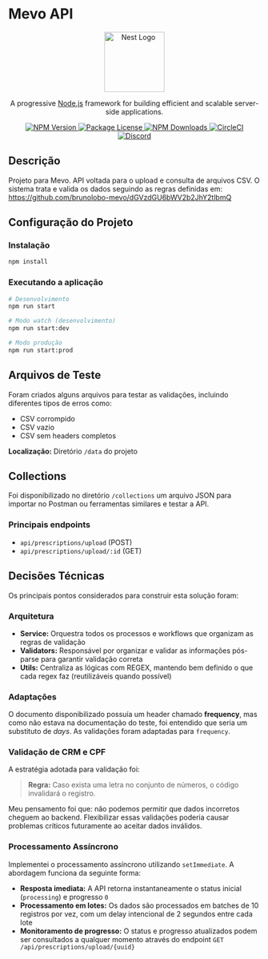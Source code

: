 # Mevo API

<p align="center">
  <a href="http://nestjs.com/" target="blank">
    <img src="https://nestjs.com/img/logo-small.svg" width="120" alt="Nest Logo" />
  </a>
</p>

<p align="center">A progressive <a href="http://nodejs.org" target="_blank">Node.js</a> framework for building efficient and scalable server-side applications.</p>

<p align="center">
  <a href="https://www.npmjs.com/~nestjscore" target="_blank">
    <img src="https://img.shields.io/npm/v/@nestjs/core.svg" alt="NPM Version" />
  </a>
  <a href="https://www.npmjs.com/~nestjscore" target="_blank">
    <img src="https://img.shields.io/npm/l/@nestjs/core.svg" alt="Package License" />
  </a>
  <a href="https://www.npmjs.com/~nestjscore" target="_blank">
    <img src="https://img.shields.io/npm/dm/@nestjs/common.svg" alt="NPM Downloads" />
  </a>
  <a href="https://circleci.com/gh/nestjs/nest" target="_blank">
    <img src="https://img.shields.io/circleci/build/github/nestjs/nest/master" alt="CircleCI" />
  </a>
  <a href="https://discord.gg/G7Qnnhy" target="_blank">
    <img src="https://img.shields.io/badge/discord-online-brightgreen.svg" alt="Discord"/>
  </a>
</p>

## Descrição

Projeto para Mevo. API voltada para o upload e consulta de arquivos CSV. O sistema trata e valida os dados seguindo as regras definidas em: https://github.com/brunolobo-mevo/dGVzdGU6bWV2b2JhY2tlbmQ

## Configuração do Projeto

### Instalação

```bash
npm install
```

### Executando a aplicação

```bash
# Desenvolvimento
npm run start

# Modo watch (desenvolvimento)
npm run start:dev

# Modo produção
npm run start:prod
```

## Arquivos de Teste

Foram criados alguns arquivos para testar as validações, incluindo diferentes tipos de erros como:

- CSV corrompido
- CSV vazio  
- CSV sem headers completos

**Localização:** Diretório `/data` do projeto

## Collections

Foi disponibilizado no diretório `/collections` um arquivo JSON para importar no Postman ou ferramentas similares e testar a API.

### Principais endpoints
  - `api/prescriptions/upload` (POST)
  - `api/prescriptions/upload/:id` (GET)

## Decisões Técnicas

Os principais pontos considerados para construir esta solução foram:

### Arquitetura

- **Service:** Orquestra todos os processos e workflows que organizam as regras de validação
- **Validators:** Responsável por organizar e validar as informações pós-parse para garantir validação correta
- **Utils:** Centraliza as lógicas com REGEX, mantendo bem definido o que cada regex faz (reutilizáveis quando possível)

### Adaptações

O documento disponibilizado possuía um header chamado **frequency**, mas como não estava na documentação do teste, foi entendido que seria um substituto de *days*. As validações foram adaptadas para `frequency`.

### Validação de CRM e CPF

A estratégia adotada para validação foi:

> **Regra:** Caso exista uma letra no conjunto de números, o código invalidará o registro.

Meu pensamento foi que: não podemos permitir que dados incorretos cheguem ao backend. Flexibilizar essas validações poderia causar problemas críticos futuramente ao aceitar dados inválidos.

### Processamento Assíncrono

Implementei o processamento assíncrono utilizando `setImmediate`. A abordagem funciona da seguinte forma:

- **Resposta imediata:** A API retorna instantaneamente o status inicial (`processing`) e progresso `0`
- **Processamento em lotes:** Os dados são processados em batches de 10 registros por vez, com um delay intencional de 2 segundos entre cada lote
- **Monitoramento de progresso:** O status e progresso atualizados podem ser consultados a qualquer momento através do endpoint `GET /api/prescriptions/upload/{uuid}`